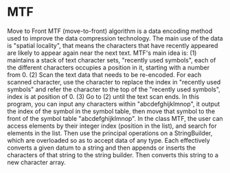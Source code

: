 # MTF
Move to Front
MTF (move-to-front) algorithm is a data encoding method used to improve the data compression technology. The main use of the data is "spatial locality", that means the characters that have recently appeared are likely to appear again near the next text.
MTF's main idea is:
(1) maintains a stack of text character sets, "recently used symbols", each of the different characters occupies a position in it, starting with a number from 0.
(2) Scan the text data that needs to be re-encoded. For each scanned character, use the character to replace the index in "recently used symbols" and refer the character to the top of the "recently used symbols", index is at position of 0.
(3) Go to (2) until the text scan ends.
In this program, you can input any characters within "abcdefghijklmnop", it output the index of the symbol in the symbol table, then move that symbol to the front of the symbol table "abcdefghijklmnop". In the class MTF, the user can access elements by their integer index (position in the list), and search for elements in the list. Then use the principal operations on a StringBuilder, which are overloaded so as to accept data of any type. Each effectively converts a given datum to a string and then appends or inserts the characters of that string to the string builder. Then converts this string to a new character array.
